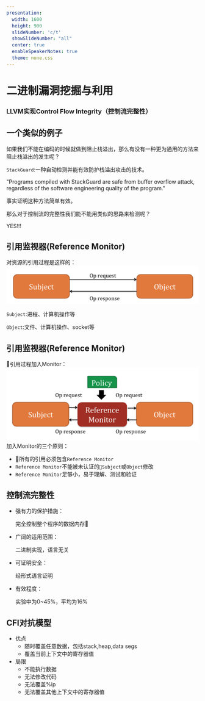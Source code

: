 ```yaml
---
presentation:
  width: 1600
  height: 900
  slideNumber: 'c/t'
  showSlideNumber: "all"
  center: true
  enableSpeakerNotes: true
  theme: none.css
---
```


<!-- slide data-notes="" -->
# 二进制漏洞挖掘与利用
### LLVM实现Control Flow Integrity（控制流完整性）

<!-- slide data-notes="" -->
## 一个类似的例子
如果我们不能在编码的时候就做到阻止栈溢出，那么有没有一种更为通用的方法来阻止栈溢出的发生呢？

`StackGuard`:一种自动检测并能有效防护栈溢出攻击的技术。

"Programs compiled with StackGuard are safe from buffer overflow attack, regardless of the software engineering quality of the program."

事实证明这种方法简单有效。

那么对于控制流的完整性我们能不能用类似的思路来检测呢？

YES!!!

<!-- slide data-notes="" -->
## 引用监视器(Reference Monitor)
对资源的引用过程是这样的：
![](./assets/originRef.png)

`Subject`:进程、计算机操作等

`Object`:文件、计算机操作、socket等

<!-- slide data-notes="" -->
## 引用监视器(Reference Monitor)
引用过程加入Monitor：
![](./assets/monitorRef.png)
加入Monitor的三个原则：
- 所有的引用必须包含`Reference Monitor`
- `Reference Monitor`不能被未认证的`Subject`或`Object`修改
- `Reference Monitor`足够小，易于理解、测试和验证

<!-- slide data-notes="" -->
## 控制流完整性
- 强有力的保护措施：
    
    完全控制整个程序的数据内存
- 广阔的适用范围：
    
    二进制实现，语言无关
- 可证明安全：

    经形式语言证明
- 有效程度：

    实验中为0~45%，平均为16%

<!-- slide data-notes="" -->
## CFI对抗模型
- 优点
    - 随时覆盖任意数据，包括stack,heap,data segs
    - 覆盖当前上下文中的寄存器值
- 局限
    - 不能执行数据
    - 无法修改代码
    - 无法覆盖%ip
    - 无法覆盖其他上下文中的寄存器值